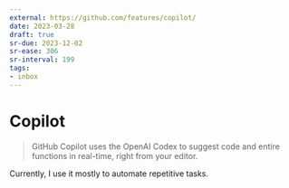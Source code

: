 ```yaml
---
external: https://github.com/features/copilot/
date: 2023-03-28
draft: true
sr-due: 2023-12-02
sr-ease: 306
sr-interval: 199
tags:
- inbox
---
```


# Copilot

> GitHub Copilot uses the OpenAI Codex to suggest code and entire functions in
> real-time, right from your editor.

Currently, I use it mostly to automate repetitive tasks.
